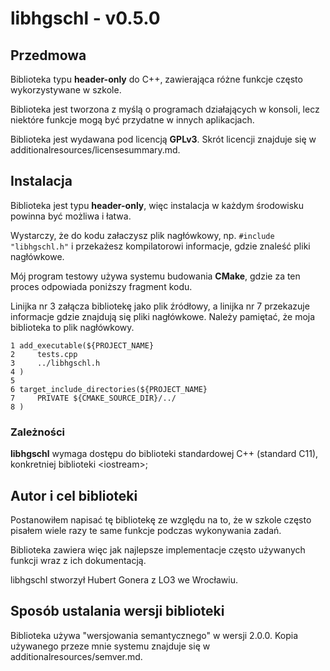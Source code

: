 # libhgschl - v0.5.0

## Przedmowa

Biblioteka typu **header-only** do C++, zawierająca różne funkcje często wykorzystywane w szkole.

Biblioteka jest tworzona z myślą o programach działających w konsoli, lecz niektóre funkcje mogą być przydatne w innych aplikacjach.

Biblioteka jest wydawana pod licencją **GPLv3**. Skrót licencji znajduje się w additionalresources/licensesummary.md.

## Instalacja

Biblioteka jest typu **header-only**, więc instalacja w każdym środowisku powinna być możliwa i łatwa.

Wystarczy, że do kodu załaczysz plik nagłówkowy, np. `#include "libhgschl.h"` i przekażesz kompilatorowi informacje, gdzie znaleść pliki nagłówkowe.

Mój program testowy używa systemu budowania **CMake**, gdzie za ten proces odpowiada poniższy fragment kodu.

Linijka nr 3 załącza bibliotekę jako plik źródłowy, a linijka nr 7 przekazuje informacje gdzie znajdują się pliki nagłówkowe. Należy pamiętać, że moja biblioteka to plik nagłówkowy.

```
1 add_executable(${PROJECT_NAME}
2     tests.cpp
3     ../libhgschl.h
4 )
5 
6 target_include_directories(${PROJECT_NAME}
7     PRIVATE ${CMAKE_SOURCE_DIR}/../
8 )
```

### Zależności

**libhgschl** wymaga dostępu do biblioteki standardowej C++ (standard C11), konkretniej biblioteki \<iostream>;

## Autor i cel biblioteki

Postanowiłem napisać tę bibliotekę ze względu na to, że w szkole często pisałem wiele razy te same funkcje podczas wykonywania zadań. 

Biblioteka zawiera więc jak najlepsze implementacje często używanych funkcji wraz z ich dokumentacją.

libhgschl stworzył Hubert Gonera z LO3 we Wrocławiu.

## Sposób ustalania wersji biblioteki

Biblioteka używa "wersjowania semantycznego" w wersji 2.0.0. Kopia używanego przeze mnie systemu znajduje się w additionalresources/semver.md.